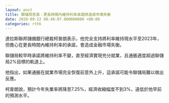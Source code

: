 ```yaml
---
layout: post
title: 聯儲局官員：更長時間內維持利率承諾將造成市場失衡
date: 2020-09-22 08:49:07.000000000 +08:00
categories: rthk
---
```


達拉斯聯邦儲備銀行總裁柯普朗表示，他完全支持將利率維持現水平至2023年，但擔心在更長時間內維持利率的承諾，會造成金融市場失衡。

聯儲局較早時承諾將維持利率不變，直至經濟實現充分就業，且通脹適度超過聯儲局2%目標的軌道上。

他指出，如果通脹在就業市場完全恢復前意外上升，這承諾可能令聯儲局難以做出反應。

柯普朗說，預計今年失業率將降至7.25%，經濟收縮幅度不到3%，遠低於他早前的預測水平。
